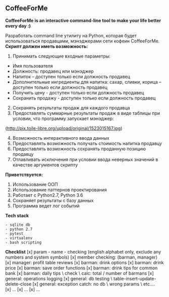 ## CoffeeForMe
**CoffeeForMe is an interactive command-line tool to make your life better every day :)**

Разработать command line утилиту на Python, которая будет использоваться продавцами, мэнэджерами сети кофеин CoffeeForMe.
 
**Скрипт должен иметь возможность:**
1. Принимать следующие входные параметры:

- Имя пользователя
- Должность: продавец или мэнэджер
- Напиток – доступен только если должность продавец	
- Дополнительные ингредиенты для напитка: сахар, сливки, корица – доступен только если должность продавец
- Получить цену - доступен только если должность продавец
- Сохранить продажу - доступен только если должность продавец

2. Сохранять результаты продаж для каждого продавца
3. Предоставлять суммарные результаты продаж в виде таблицы при условии, что программу запускает мэнэджер:

(http://pix.toile-libre.org/upload/original/1523015167.jpg)
	
4. Возможность интерактивного ввода данных
5. Предоставлять возможность получать стоимость напитка продавцу
6. Предоставлять возможность сохранять проданную позицию продавцу
7. Отлавливать исключения при условии ввода неверных значений в качестве аргументов скрипту

**Приветствуется:**
1. Использование ООП
2. Использование паттернов проектирования
3. Работает с Python2.7, Python 3.6
4. Сохраняет результаты с базу данных
5. Программа ведет лог событий

**Tech stack**
```
- sqlite db 
- python 2.7 
- pytest 
- virtualenv
- bash scripting
```

**Checklist**
[x] param - name - checking (english alphabet only, exclude any numbers and system symbols)
[x] member checking: (barman, manager)
[x] manager: profit table reviews
[x] barman: drink options 
[x] barman: drink price 
[x] barman: save order functions
[x] barman: drink tips for common bank
[x] barman: daily tips \ check \ calc: total / number of barmans
[x] general: operations logging
[x] general: db testing \ table-insert-update-delete-close
[x] general: exception catch: no db \ wrong params \ etc....  
[x] ...
[x] ...
[x] ...